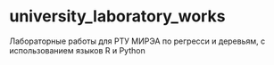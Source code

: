 # university_laboratory_works

Лабораторные работы для РТУ МИРЭА по регресси и деревьям, с использованием языков R и Python
